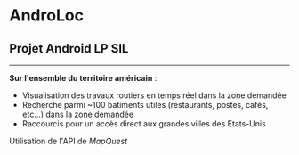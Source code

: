 # AndroLoc

## Projet Android LP SIL

---

**Sur l'ensemble du territoire américain** :
- Visualisation des travaux routiers en temps réel dans la zone demandée
- Recherche parmi ~100 batiments utiles (restaurants, postes, cafés, etc...) dans la zone demandée
- Raccourcis pour un accès direct aux grandes villes des Etats-Unis


Utilisation de l'API de *MapQuest*
